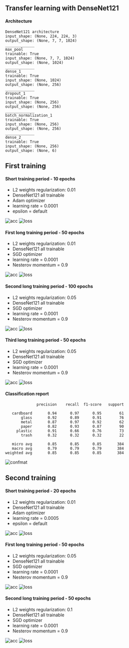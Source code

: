 ## Transfer learning with DenseNet121

#### Architecture
```
DenseNet121 architecture
input_shape: (None, 224, 224, 3)
output_shape: (None, 7, 7, 1024)
_____________
max_pool
trainable: True
input_shape: (None, 7, 7, 1024)
output_shape: (None, 1024)
_____________
dense_1
trainable: True
input_shape: (None, 1024)
output_shape: (None, 256)
_____________
dropout_1
trainable: True
input_shape: (None, 256)
output_shape: (None, 256)
_____________
batch_normalization_1
trainable: True
input_shape: (None, 256)
output_shape: (None, 256)
_____________
dense_2
trainable: True
input_shape: (None, 256)
output_shape: (None, 6)
```
## First training

#### Short training period - 10 epochs
- L2 weights regularization: 0.01
- DenseNet121 all trainable
- Adam optimizer
- learning rate = 0.0001
- epsilon = default

![acc](plots/b_period_1.png)
![loss](plots/b_period_1_loss.png)

#### First long training period - 50 epochs
- L2 weights regularization: 0.01
- DenseNet121 all trainable
- SGD optimizer
- learning rate = 0.0001
- Nesterov momentum = 0.9

![acc](plots/b_period_2.png)
![loss](plots/b_period_2_loss.png)

#### Second long training period - 100 epochs
- L2 weights regularization: 0.05
- DenseNet121 all trainable
- SGD optimizer
- learning rate = 0.0001
- Nesterov momentum = 0.9

![acc](plots/b_period_3.png)
![loss](plots/b_period_3_loss.png)

#### Third long training period - 50 epochs
- L2 weights regularization: 0.05
- DenseNet121 all trainable
- SGD optimizer
- learning rate = 0.0001
- Nesterov momentum = 0.9

![acc](plots/b_period_4.png)
![loss](plots/b_period_4_loss.png)

#### Classification report
```
              precision    recall  f1-score   support

   cardboard       0.94      0.97      0.95        61
       glass       0.92      0.89      0.91        76
       metal       0.87      0.97      0.92        62
       paper       0.82      0.93      0.87        90
     plastic       0.91      0.66      0.76        73
       trash       0.32      0.32      0.32        22

   micro avg       0.85      0.85      0.85       384
   macro avg       0.79      0.79      0.79       384
weighted avg       0.85      0.85      0.85       384
```
![confmat](plots/b_confmat.png)

## Second training

#### Short training period - 20 epochs
- L2 weights regularization: 0.01
- DenseNet121 all trainable
- Adam optimizer
- learning rate = 0.0005
- epsilon = default

![acc](plots/c_period_1.png)
![loss](plots/c_period_1_loss.png)

#### First long training period - 50 epochs
- L2 weights regularization: 0.05
- DenseNet121 all trainable
- SGD optimizer
- learning rate = 0.0001
- Nesterov momentum = 0.9

![acc](plots/c_period_2.png)
![loss](plots/c_period_2_loss.png)

#### Second long training period - 50 epochs
- L2 weights regularization: 0.1
- DenseNet121 all trainable
- SGD optimizer
- learning rate = 0.0001
- Nesterov momentum = 0.9

![acc](plots/c_period_3.png)
![loss](plots/c_period_3_loss.png)